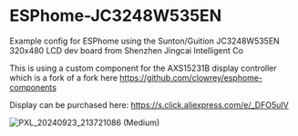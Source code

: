 # ESPhome-JC3248W535EN
Example config for ESPhome using the Sunton/Guition JC3248W535EN 320x480 LCD dev board from Shenzhen Jingcai Intelligent Co

This is using a custom component for the AXS15231B display controller which is a fork of a fork here https://github.com/clowrey/esphome-components

Display can be purchased here: https://s.click.aliexpress.com/e/_DFO5uIV

![PXL_20240923_213721086 (Medium)](https://github.com/user-attachments/assets/bf265af9-d540-4c37-9f80-43b1947c548c)
